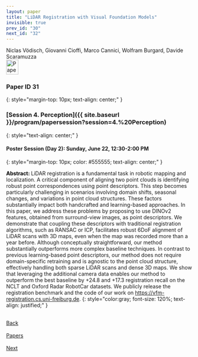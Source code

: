 ```yaml
---
layout: paper
title: "LiDAR Registration with Visual Foundation Models"
invisible: true
prev_id: "30"
next_id: "32"
---
```

<div class="paper-authors">
  <div class="paper-author-box">
    <div class="paper-author-name">Niclas Vödisch, Giovanni Cioffi, Marco Cannici, Wolfram Burgard, Davide Scaramuzza</div>
    <div class="paper-author-uni"></div>
  </div>
</div>

<div class="paper-pdf">
  <div>
    <a href="https://www.roboticsproceedings.org/rss21/p031.pdf" title="Download PDF" target="_blank">
      <img src="{{ site.baseurl }}/images/paper_link_cardinal_red.png" alt="Paper PDF" width="33" height="40" />
    </a>
  </div>
</div>

### Paper ID 31
{: style="margin-top: 10px; text-align: center;" }

### [Session 4. Perception]({{ site.baseurl }}/program/papersession?session=4.%20Perception)
{: style="text-align: center;" }

#### Poster Session (Day 2): Sunday, June 22, 12:30-2:00 PM
{: style="margin-top: 10px; color: #555555; text-align: center;" }

<b style="color: black;">Abstract: </b>LiDAR registration is a fundamental task in robotic mapping and localization. A critical component of aligning two point clouds is identifying robust point correspondences using point descriptors. This step becomes particularly challenging in scenarios involving domain shifts, seasonal changes, and variations in point cloud structures. These factors substantially impact both handcrafted and learning-based approaches. In this paper, we address these problems by proposing to use DINOv2 features, obtained from surround-view images, as point descriptors. We demonstrate that coupling these descriptors with traditional registration algorithms, such as RANSAC or ICP, facilitates robust 6DoF alignment of LiDAR scans with 3D maps, even when the map was recorded more than a year before. Although conceptually straightforward, our method substantially outperforms more complex baseline techniques. In contrast to previous learning-based point descriptors, our method does not require domain-specific retraining and is agnostic to the point cloud structure, effectively handling both sparse LiDAR scans and dense 3D maps. We show that leveraging the additional camera data enables our method to outperform the best baseline by +24.8 and +17.3 registration recall on the NCLT and Oxford Radar RobotCar datasets. We publicly release the registration benchmark and the code of our work on https://vfm-registration.cs.uni-freiburg.de.
{: style="color:gray; font-size: 120%; text-align: justified;" }

<div class="paper-menu">
  <div class="paper-menu-inner">
    <a href="{{ site.baseurl }}/program/papers/30/" title="Previous Paper">
            <div class="paper-menu-icon">
                <i class="fas fa-arrow-left"></i><br>
                <span class="paper-menu-label">Back</span>
            </div>
        </a>
    <a href="{{ site.baseurl }}/program/papers" title="All Papers">
      <div class="paper-menu-icon">
        <i class="fas fa-list"></i><br>
        <span class="paper-menu-label">Papers</span>
      </div>
    </a>
    <a href="{{ site.baseurl }}/program/papers/32/" title="Next Paper">
            <div class="paper-menu-icon">
                <i class="fas fa-arrow-right"></i><br>
                <span class="paper-menu-label">Next</span>
            </div>
        </a>
  </div>
</div>
